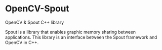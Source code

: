 # OpenCV-Spout
OpenCV &amp; Spout C++ library

Spout is a library that enables graphic memory sharing between applications.
This library is an interface between the Spout framework and OpenCV in C++.
